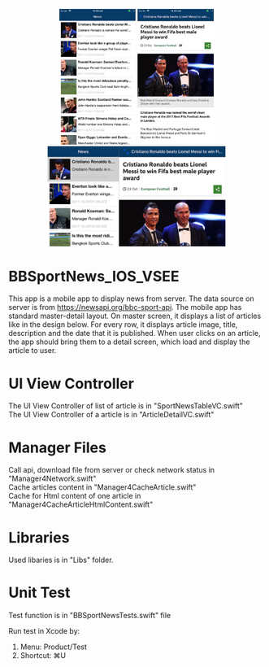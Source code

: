 
<p align="center">
  <img src="ScreenShot/s1.png" width="150"/>
  <img src="ScreenShot/s2.png" width="150"/>
  <img src="ScreenShot/s3.png" width="350"/>
</p>

# BBSportNews_IOS_VSEE


This app is a mobile app to display news from server. The data source on server is from https://newsapi.org/bbc-sport-api.
The mobile app has standard master-detail layout. On master screen, it displays a list of articles like in the design below. For every row, it displays article image, title, description and the date that it is published. When user clicks on an article, the app should bring them to a detail screen, which load and display the article to user.

# UI View Controller
The UI View Controller of list of article is in "SportNewsTableVC.swift" <br />
The UI View Controller of a article is in "ArticleDetailVC.swift"


# Manager Files
Call api, download file from server or check network status in "Manager4Network.swift" <br />
Cache articles content in "Manager4CacheArticle.swift" <br />
Cache for Html content of one article in "Manager4CacheArticleHtmlContent.swift"

# Libraries
Used libaries is in "Libs" folder.

# Unit Test
Test function is in "BBSportNewsTests.swift" file

Run test in Xcode by:
1. Menu: Product/Test 
2. Shortcut: ⌘U
